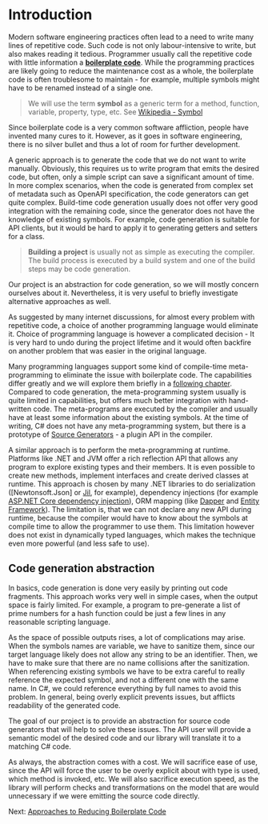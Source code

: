 # Introduction

Modern software engineering practices often lead to a need to write many lines of repetitive code.
Such code is not only labour-intensive to write, but also makes reading it tedious.
Programmer usually call the repetitive code with little information a [**boilerplate code**](https://en.wikipedia.org/wiki/Boilerplate_code).
While the programming practices are likely going to reduce the maintenance cost as a whole,
the boilerplate code is often troublesome to maintain -
for example, multiple symbols might have to be renamed instead of a single one.

> We will use the term **symbol** as a generic term for a method, function, variable, property, type, etc. See [Wikipedia - Symbol](https://en.wikipedia.org/wiki/Symbol_(programming))

Since boilerplate code is a very common software affliction, people have invented many cures to it.
However, as it goes in software engineering, there is no silver bullet and thus a lot of room for further development.

A generic approach is to generate the code that we do not want to write manually.
Obviously, this requires us to write program that emits the desired code, but often, only a simple script can save a significant amount of time.
In more complex scenarios, when the code is generated from complex set of metadata such as OpenAPI specification, the code generators can get quite complex.
Build-time code generation usually does not offer very good integration with the remaining code, since the generator does not have the knowledge of existing symbols.
For example, code generation is suitable for API clients, but it would be hard to apply it to generating getters and setters for a class.

> **Building a project** is usually not as simple as executing the compiler.
> The build process is executed by a build system and one of the build steps may be code generation.

Our project is an abstraction for code generation, so we will mostly concern ourselves about it.
Nevertheless, it is very useful to briefly investigate alternative approaches as well.

As suggested by many internet discussions, for almost every problem with repetitive code, a choice of another programming language would eliminate it.
Choice of programming language is however a complicated decision -
It is very hard to undo during the project lifetime and it would often backfire on another problem that was easier in the original language.

Many programming languages support some kind of compile-time meta-programming to eliminate the issue with boilerplate code.
The capabilities differ greatly and we will explore them briefly in a [following chapter](./approaches.md).
Compared to code generation, the meta-programming system usually is quite limited in capabilities, but offers much better integration with hand-written code.
The meta-programs are executed by the compiler and usually have at least some information about the existing symbols.
At the time of writing, C# does not have any meta-programming system, but there is a prototype of [Source Generators](https://devblogs.microsoft.com/dotnet/introducing-c-source-generators/) - a plugin API in the compiler.

A similar approach is to perform the meta-programming at runtime.
Platforms like .NET and JVM offer a rich reflection API that allows any program to explore existing types and their members.
It is even possible to create new methods, implement interfaces and create derived classes at runtime.
This approach is chosen by many .NET libraries to do serialization ([Newtonsoft.Json] or [Jil](https://github.com/kevin-montrose/Jil), for example), dependency injections (for example [ASP.NET Core dependency injection](https://docs.microsoft.com/en-us/aspnet/core/fundamentals/dependency-injection?view=aspnetcore-3.1)), ORM mapping (like [Dapper](https://github.com/StackExchange/Dapper) and [Entity Framework](https://github.com/dotnet/efcore)).
The limitation is, that we can not declare any new API during runtime, because the compiler would have to know about the symbols at compile time to allow the programmer to use them.
This limitation however does not exist in dynamically typed languages, which makes the technique even more powerful (and less safe to use).

## Code generation abstraction

In basics, code generation is done very easily by printing out code fragments.
This approach works very well in simple cases, when the output space is fairly limited.
For example, a program to pre-generate a list of prime numbers for a hash function could be just a few lines in any reasonable scripting language.

As the space of possible outputs rises, a lot of complications may arise.
When the symbols names are variable, we have to sanitize them, since our target language likely does not allow any string to be an identifier.
Then, we have to make sure that there are no name collisions after the sanitization.
When referencing existing symbols we have to be extra careful to really reference the expected symbol, and not a different one with the same name.
In C#, we could reference everything by full names to avoid this problem.
In general, being overly explicit prevents issues, but afflicts readability of the generated code.

The goal of our project is to provide an abstraction for source code generators that will help to solve these issues.
The API user will provide a semantic model of the desired code and our library will translate it to a matching C# code.

As always, the abstraction comes with a cost.
We will sacrifice ease of use, since the API will force the user to be overly explicit about with type is used, which method is invoked, etc.
We will also sacrifice execution speed, as the library will perform checks and transformations on the model that are would unnecessary if we were emitting the source code directly.

Next: [Approaches to Reducing Boilerplate Code](./approaches.md)
